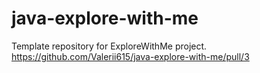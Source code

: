 # java-explore-with-me
Template repository for ExploreWithMe project.
https://github.com/Valerii615/java-explore-with-me/pull/3